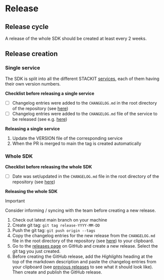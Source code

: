 # Release

## Release cycle

A release of the whole SDK should be created at least every 2 weeks. 

## Release creation

### Single service

The SDK is split into all the different STACKIT [services](https://github.com/stackitcloud/stackit-sdk-go/tree/main/services), each of them having their own version numbers.

**Checklist before releasing a single service**

- [ ] Changelog entries were added to the `CHANGELOG.md` in the root directory of the repository (see [here](https://github.com/stackitcloud/stackit-sdk-go/blob/f1e375a38064f798821d22a951bc74ca8a9c8845/CHANGELOG.md))
- [ ] Changelog entries were added to the `CHANGELOG.md` file of the service to be released (see e.g. [here](https://github.com/stackitcloud/stackit-sdk-go/blob/f1e375a38064f798821d22a951bc74ca8a9c8845/services/dns/CHANGELOG.md))

**Releasing a single service**

1. Update the VERSION file of the corresponding service
2. When the PR is merged to main the tag is created automatically

### Whole SDK

**Checklist before releasing the whole SDK**

- [ ] Date was set/updated in the `CHANGELOG.md` file in the root directory of the repository (see [here](https://github.com/stackitcloud/stackit-sdk-go/blob/f1e375a38064f798821d22a951bc74ca8a9c8845/CHANGELOG.md))

**Releasing the whole SDK**

> [!IMPORTANT]
> Consider informing / syncing with the team before creating a new release.

1. Check out latest main branch on your machine
2. Create git tag: `git tag release-YYYY-MM-DD`
3. Push the git tag: `git push origin --tags`
4. Copy the changelog entries for the new release from the `CHANGELOG.md` file in the root directory of the repository (see [here](https://github.com/stackitcloud/stackit-sdk-go/blob/f1e375a38064f798821d22a951bc74ca8a9c8845/CHANGELOG.md)) to your clipboard.
5. Go to the [releases page](https://github.com/stackitcloud/stackit-sdk-go/releases) on GitHub and create a new release. Select the git tag you just created.
6. Before creating the GitHub release, add the *Highlights* heading at the top of the markdown description and paste the changelog entries from your clipboard (see [previous releases](https://github.com/stackitcloud/stackit-sdk-go/releases/tag/release-2025-03-27) to see what it should look like). Then create and publish the GitHub release.

